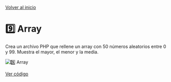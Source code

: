 [Volver al inicio](https://github.com/LoganNDE/Ejercicios-PHP/tree/main/1-Ejercicios/#readme)
# 9️⃣ Array

Crea un archivo PHP que rellene un array con 50 números aleatorios entre 0 y 99. Muestra el mayor, el menor y la media.

![9️⃣ Array](ruta/a/la/imagen_array.jpg)

[Ver código](https://github.com/LoganNDE/Ejercicios-PHP/tree/main/1-Ejercicios/array/array.php)
